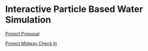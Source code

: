 # Interactive Particle Based Water Simulation

[Project Proposal](https://github.com/Yining1/CS184_final_project/blob/master/docs/proposal.html)

[Project Midway Check In](https://github.com/Yining1/CS184_final_project/blob/master/docs/midpoint.html)
